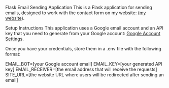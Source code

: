 Flask Email Sending Application
This is a Flask application for sending emails, designed to work with the contact form on my website: ([my website](https://yassinelaghrabli.com/DataEngineer)).

Setup Instructions
This application uses a Google email account and an API key that you need to generate from your Google account: [Google Account Settings](https://myaccount.google.com/).

Once you have your credentials, store them in a .env file with the following format:

EMAIL_BOT=[your Google account email]
EMAIL_KEY=[your generated API key]
EMAIL_RECEIVER=[the email address that will receive the requests]
SITE_URL=[the website URL where users will be redirected after sending an email]
